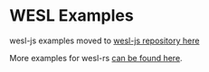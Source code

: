 # WESL Examples

wesl-js examples moved to [wesl-js repository here](https://github.com/wgsl-tooling-wg/wesl-js/tree/main/tools/examples)

More examples for wesl-rs [can be found here](https://github.com/wgsl-tooling-wg/wesl-rs/tree/main/examples).
